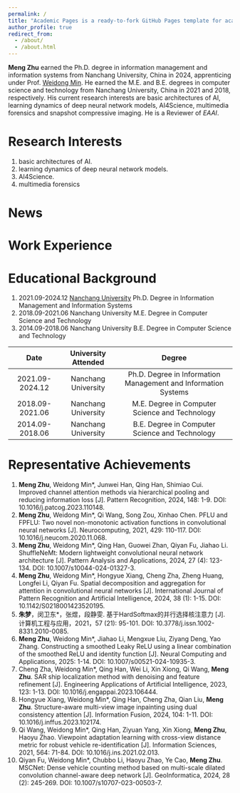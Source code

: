 ```yaml
---
permalink: /
title: "Academic Pages is a ready-to-fork GitHub Pages template for academic personal websites"
author_profile: true
redirect_from: 
  - /about/
  - /about.html
---
```


**Meng Zhu** earned the Ph.D. degree in information management and information systems from Nanchang University, China in 2024, apprenticing under Prof. [Weidong Min](https://smcs.ncu.edu.cn/szdw/jsml/ce79f6f094154067a7dda50292b90603.htm). He earned the M.E. and B.E. degrees in computer science and technology from Nanchang University, China in 2021 and 2018, respectively.  His current research interests are basic architectures of AI, learning dynamics of deep neural network models, AI4Science, multimedia forensics and snapshot compressive imaging. He is a Reviewer of *EAAI*.

# Research Interests

1. basic architectures of AI.
2. learning dynamics of deep neural network models.
3. AI4Science.
4. multimedia forensics

News
======



# Work Experience



Educational Background
======

1. 2021.09-2024.12        [Nanchang University](https://www.ncu.edu.cn/)        Ph.D. Degree in Information Management and Information Systems
2. 2018.09-2021.06        Nanchang University        M.E. Degree in Computer Science and Technology
3. 2014.09-2018.06        Nanchang University        B.E. Degree in Computer Science and Technology

|      Date       | University Attended |                            Degree                            |
| :-------------: | :-----------------: | :----------------------------------------------------------: |
| 2021.09-2024.12 | Nanchang University | Ph.D. Degree in Information Management and Information Systems |
| 2018.09-2021.06 | Nanchang University |        M.E. Degree in Computer Science and Technology        |
| 2014.09-2018.06 | Nanchang University |        B.E. Degree in Computer Science and Technology        |



# Representative Achievements

1. **Meng Zhu**, Weidong Min*, Junwei Han, Qing Han, Shimiao Cui. Improved channel attention methods via hierarchical pooling and reducing information loss [J]. Pattern Recognition, 2024, 148: 1-9. DOI: 10.1016/j.patcog.2023.110148.
2. **Meng Zhu**, Weidong Min*, Qi Wang, Song Zou, Xinhao Chen. PFLU and FPFLU: Two novel non-monotonic activation functions in convolutional neural networks [J]. Neurocomputing, 2021, 429: 110-117. DOI: 10.1016/j.neucom.2020.11.068.
3. **Meng Zhu**, Weidong Min*, Qing Han, Guowei Zhan, Qiyan Fu, Jiahao Li. ShuffleNeMt: Modern lightweight convolutional neural network architecture [J]. Pattern Analysis and Applications, 2024, 27 (4): 123-134. DOI: 10.1007/s10044-024-01327-3.
4. **Meng Zhu**, Weidong Min*, Hongyue Xiang, Cheng Zha, Zheng Huang, Longfei Li, Qiyan Fu. Spatial decomposition and aggregation for attention in convolutional neural networks [J]. International Journal of Pattern Recognition and Artificial Intelligence, 2024, 38 (1): 1-15. DOI: 10.1142/S0218001423520195.
5. **朱梦**，闵卫东*，张煜，段静雯. 基于HardSoftmax的并行选择核注意力 [J]. 计算机工程与应用，2021，57 (21): 95-101. DOI: 10.3778/j.issn.1002-8331.2010-0085.
6. **Meng Zhu**, Weidong Min*, Jiahao Li, Mengxue Liu, Ziyang Deng, Yao Zhang. Constructing a smoothed Leaky ReLU using a linear combination of the smoothed ReLU and identity function [J]. Neural Computing and Applications, 2025: 1-14. DOI: 10.1007/s00521-024-10935-3.
7. Cheng Zha, Weidong Min*, Qing Han, Wei Li, Xin Xiong, Qi Wang, **Meng Zhu**. SAR ship localization method with denoising and feature refinement [J]. Engineering Applications of Artificial Intelligence, 2023, 123: 1-13. DOI: 10.1016/j.engappai.2023.106444. 
8. Hongyue Xiang, Weidong Min*, Qing Han, Cheng Zha, Qian Liu, **Meng Zhu**. Structure-aware multi-view image inpainting using dual consistency attention [J]. Information Fusion, 2024, 104: 1-11. DOI: 10.1016/j.inffus.2023.102174.
9. Qi Wang, Weidong Min*, Qing Han, Ziyuan Yang, Xin Xiong, **Meng Zhu**, Haoyu Zhao. Viewpoint adaptation learning with cross-view distance metric for robust vehicle re-identification [J]. Information Sciences, 2021, 564: 71-84. DOI: 10.1016/j.ins.2021.02.013.
10. Qiyan Fu, Weidong Min*, Chubbo Li, Haoyu Zhao, Ye Cao, **Meng Zhu**. MSCNet: Dense vehicle counting method based on multi-scale dilated convolution channel-aware deep network [J]. GeoInformatica, 2024, 28 (2): 245-269. DOI: 10.1007/s10707-023-00503-7.
